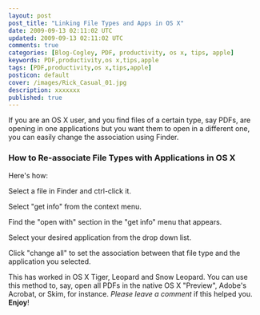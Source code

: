 ```yaml
---           
layout: post
post_title: "Linking File Types and Apps in OS X"
date: 2009-09-13 02:11:02 UTC
updated: 2009-09-13 02:11:02 UTC
comments: true
categories: [Blog-Cogley, PDF, productivity, os x, tips, apple]
keywords: PDF,productivity,os x,tips,apple
tags: [PDF,productivity,os x,tips,apple]
posticon: default
cover: /images/Rick_Casual_01.jpg
description: xxxxxxx
published: true
---
```

 

[](http://www.flickr.com/photos/81796435@N00/3913619255 "View 'Restore File Associations in OS X Finder' on Flickr.com")If you are an OS X user, and you find files of a certain type, say PDFs, are opening in one applications but you want them to open in a different one, you can easily change the association using Finder. 


### How to Re-associate File Types with Applications in OS X



Here's how: 





Select a file in Finder and ctrl-click it.


Select "get info" from the context menu.


Find the "open with" section in the "get info" menu that appears.


Select your desired application from the drop down list. 


Click "change all" to set the association between that file type and the application you selected.





This has worked in OS X Tiger, Leopard and Snow Leopard. You can use this method to, say, open all PDFs in the native OS X "Preview", Adobe's Acrobat, or Skim, for instance. _Please leave a comment_ if this helped you. **Enjoy**!

